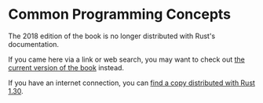 # Common Programming Concepts

The 2018 edition of the book is no longer distributed with Rust's documentation.

If you came here via a link or web search, you may want to check out [the current version of the book](../ch03-00-common-programming-concepts.html) instead.

If you have an internet connection, you can [find a copy distributed with Rust 1.30](https://doc.rust-lang.org/1.30.0/book/2018-edition/ch03-00-common-programming-concepts.html).
